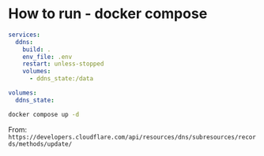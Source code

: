 # How to run - docker compose
```yaml
services:
  ddns:
    build: .
    env_file: .env
    restart: unless-stopped
    volumes:
      - ddns_state:/data

volumes:
  ddns_state:
```

```bash
docker compose up -d
```


From:
`https://developers.cloudflare.com/api/resources/dns/subresources/records/methods/update/`
